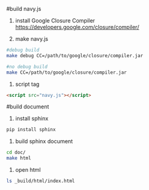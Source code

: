 #build navy.js
1. install Google Closure Compiler
https://developers.google.com/closure/compiler/

1. make navy.js

```sh
#debug build
make debug CC=/path/to/google/closure/compiler.jar

#no debug build
make CC=/path/to/google/closure/compiler.jar
```

1. script tag

```html
<script src="navy.js"></script>
```

#build document
1. install sphinx

```sh
pip install sphinx
```

1. build sphinx document

```sh
cd doc/
make html
```

1. open html

```sh
ls _build/html/index.html
```

